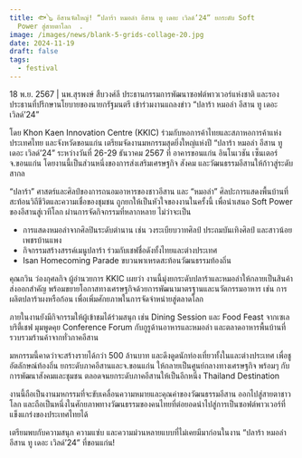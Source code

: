 ```yaml
---
title: 🐟🪕 อีสานจัดใหญ่! “ปลาร้า หมอลำ อีสาน ทู เดอะ เวิลด์’24” ยกระดับ Soft
  Power สู่สายตาโลก  .
image: /images/news/blank-5-grids-collage-20.jpg
date: 2024-11-19
draft: false
tags:
  - festival
---
```

18 พ.ย. 2567 | นพ.สุรพงษ์ สืบวงศ์ลี ประธานกรรมการพัฒนาซอฟต์พาวเวอร์แห่งชาติ และรองประธานที่ปรึกษานโยบายของนายกรัฐมนตรี เข้าร่วมงานแถลงข่าว “ปลาร้า หมอลำ อีสาน ทู เดอะ เวิลด์’24”



โดย Khon Kaen Innovation Centre (KKIC) ร่วมกับหอการค้าไทยและสภาหอการค้าแห่งประเทศไทย และจังหวัดขอนแก่น เตรียมจัดงานมหกรรมสุดยิ่งใหญ่แห่งปี “ปลาร้า หมอลำ อีสาน ทู เดอะ เวิลด์’24” ระหว่างวันที่ 26-29 ธันวาคม 2567 ที่ อาคารขอนแก่น อินโนเวชัน เซ็นเตอร์ จ.ขอนแก่น โดยงานนี้เป็นส่วนหนึ่งของการส่งเสริมเศรษฐกิจ สังคม และวัฒนธรรมอีสานให้ก้าวสู่ระดับสากล  



“ปลาร้า” ศาสตร์และศิลป์ของการถนอมอาหารของชาวอีสาน และ “หมอลำ” ศิลปะการแสดงพื้นบ้านที่สะท้อนวิถีชีวิตและความเชื่อของชุมชน ถูกยกให้เป็นหัวใจของงานในครั้งนี้ เพื่อนำเสนอ Soft Power ของอีสานสู่เวทีโลก ผ่านการจัดกิจกรรมที่หลากหลาย ไม่ว่าจะเป็น 

 

* การแสดงหมอลำจากศิลปินระดับตำนาน เช่น วงระเบียบวาทศิลป์ ประถมบันเทิงศิลป์ และสาวน้อยเพชรบ้านแพง  
* กิจกรรมสร้างสรรค์เมนูปลาร้า ร่วมกับเชฟชื่อดังทั้งไทยและต่างประเทศ
* Isan Homecoming Parade ขบวนพาเหรดสะท้อนวัฒนธรรมท้องถิ่น  



คุณกวิน ว่องกุศลกิจ ผู้อำนวยการ KKIC เผยว่า งานนี้มุ่งยกระดับปลาร้าและหมอลำให้กลายเป็นสินค้าส่งออกสำคัญ พร้อมขยายโอกาสทางเศรษฐกิจด้วยการพัฒนามาตรฐานและนวัตกรรมอาหาร เช่น การผลิตปลาร้าผงหรือก้อน เพื่อเพิ่มศักยภาพในการจัดจำหน่ายสู่ตลาดโลก  



ภายในงานยังมีกิจกรรมให้ผู้เข้าชมได้ร่วมสนุก เช่น Dining Session และ Food Feast จากเซเลบริตี้เชฟ  มุมพูดคุย Conference Forum กับกูรูด้านอาหารและหมอลำ และตลาดอาหารพื้นบ้านที่รวบรวมร้านค้าจากทั่วภาคอีสาน  



มหกรรมนี้คาดว่าจะสร้างรายได้กว่า 500 ล้านบาท และดึงดูดนักท่องเที่ยวทั้งในและต่างประเทศ เพื่อชูอัตลักษณ์ท้องถิ่น ยกระดับภาคอีสานและจ.ขอนแก่น ให้กลายเป็นศูนย์กลางทางเศรษฐกิจ พร้อมๆ กับการพัฒนาสังคมและชุมชน ตลอดจนยกระดับภาคอีสานให้เป็นอีกหนึ่ง Thailand Destination



งานนี้ถือเป็นงานมหกรรมที่จะขับเคลื่อนความหมายและคุณค่าของวัฒนธรรมอีสาน ออกไปสู่สายตาชาวโลก และถือเป็นหนึ่งในศักยภาพทางวัฒนธรรมของคนไทยที่ต่อยอดนำไปสู่การเป็นซอฟต์พาวเวอร์ที่แข็งแกร่งของประเทศไทยได้



เตรียมพบกับความสนุก ความแซ่บ และความม่วนหลายแบบที่ไม่เคยมีมาก่อนในงาน “ปลาร้า หมอลำ อีสาน ทู เดอะ เวิลด์’24” ที่ขอนแก่น!
